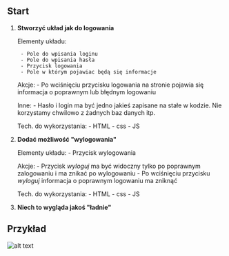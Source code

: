 ## Start

1) **Stworzyć układ jak do logowania**
      
      Elementy układu:
      
        - Pole do wpisania loginu
        - Pole do wpisania hasła
        - Przycisk logowania
        - Pole w którym pojawiac będą się informacje
        
      Akcje:
        - Po wciśnięciu przycisku logowania na stronie pojawia się informacja o poprawnym lub błędnym logowaniu
        
      Inne:
        - Hasło i login ma być jedno jakieś zapisane na stałe w kodzie. Nie korzystamy chwilowo z żadnych baz danych itp.
        
        
      Tech. do wykorzystania:
        - HTML
        - css
        - JS
        
2) **Dodać możliwość "wylogowania"**
      
      Elementy układu:
        - Przycisk wylogowania
      
      Akcje:
        - Przycisk *wyloguj* ma być widoczny tylko po poprawnym zalogowaniu i ma znikać po wylogowaniu
        - Po wciśnięciu przycisku *wyloguj* informacja o poprawnym logowaniu ma zniknąć
        
      Tech. do wykorzystania:
        - HTML
        - css
        - JS
        
3) **Niech to wygląda jakoś "ładnie"**

## Przykład
![alt text](https://dawidkulpa.pl/imgs/exmpl.png "Logo Title Text 1")
